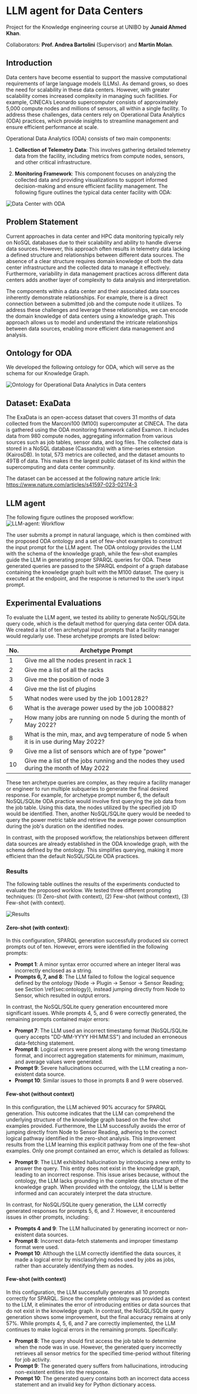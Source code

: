 # LLM agent for Data Centers
Project for the Knowledge engineering course at UNIBO by **Junaid Ahmed Khan**.

Collaborators: **Prof. Andrea Bartolini** (Supervisor) and **Martin Molan**.

## Introduction
Data centers have become essential to support the massive computational requirements of large language models (LLMs). As demand grows, so does the need for scalability in these data centers. However, with greater scalability comes increased complexity in managing such facilities. For example, CINECA’s Leonardo supercomputer consists of approximately 5,000 compute nodes and millions of sensors, all within a single facility. To address these challenges, data centers rely on Operational Data Analytics (ODA) practices, which provide insights to streamline management and ensure efficient performance at scale.

Operational Data Analytics (ODA) consists of two main components:

1. **Collection of Telemetry Data**: This involves gathering detailed telemetry data from the facility, including metrics from compute nodes, sensors, and other critical infrastructure.

2. **Monitoring Framework**: This component focuses on analyzing the collected data and providing visualizations to support informed decision-making and ensure efficient facility management.
The following figure outlines the typical data center facility with ODA:

![Data Center with ODA](images/datacenter_with_ODA.png)

## Problem Statement
Current approaches in data center and HPC data monitoring typically rely on NoSQL databases due to their scalability and ability to handle diverse data sources. However, this approach often results in telemetry data lacking a defined structure and relationships between different data sources. The absence of a clear structure requires domain knowledge of both the data center infrastructure and the collected data to manage it effectively. Furthermore, variability in data management practices across different data centers adds another layer of complexity to data analysis and interpretation.

The components within a data center and their associated data sources inherently demonstrate relationships. For example, there is a direct connection between a submitted job and the compute node it utilizes. To address these challenges and leverage these relationships, we can encode the domain knowledge of data centers using a knowledge graph. This approach allows us to model and understand the intricate relationships between data sources, enabling more efficient data management and analysis.

## Ontology for ODA
We developed the following ontology for ODA, which will serve as the schema for our Knowledge Graph.

![Ontology for Operational Data Analytics in Data centers](images/ontologyV1.7.png)

## Dataset: ExaData
The ExaData is an open-access dataset that covers 31 months of data collected from the Marconi100 (M100) supercomputer at CINECA. The data is gathered using the ODA monitoring framework called Examon. It includes data from 980 compute nodes, aggregating information from various sources such as job tables, sensor data, and log files. The collected data is stored in a NoSQL database (Cassandra) with a time-series extension (KairosDB). In total, 573 metrics are collected, and the dataset amounts to 49TB of data. This makes it the largest public dataset of its kind within the supercomputing and data center community.

The dataset can be accessed at the following nature article link: https://www.nature.com/articles/s41597-023-02174-3

## LLM agent

The following figure outlines the proposed workflow:
![LLM-agent: Workflow](images/llm_agent.png)

The user submits a prompt in natural language, which is then combined with the proposed ODA ontology and a set of few-shot examples to construct the input prompt for the LLM agent. The ODA ontology provides the LLM with the schema of the knowledge graph, while the few-shot examples guide the LLM in generating proper SPARQL queries for ODA. These generated queries are passed to the SPARQL endpoint of a graph database containing the knowledge graph built with the M100 dataset. The query is executed at the endpoint, and the response is returned to the user’s input prompt. 

## Experimental Evaluations

To evaluate the LLM agent, we tested its ability to generate NoSQL/SQLite query code, which is the default method for querying data center ODA data. We created a list of ten archetypal input prompts that a facility manager would regularly use. These archetype prompts are listed below:

| **No.** | **Archetype Prompt**                                                                        |
|---------|---------------------------------------------------------------------------------------------|
| 1       | Give me all the nodes present in rack 1                                                     |
| 2       | Give me a list of all the racks                                                             |
| 3       | Give me the position of node 3                                                              |
| 4       | Give me the list of plugins                                                                 |
| 5       | What nodes were used by the job 1001282?                                                    |
| 6       | What is the average power used by the job 1000882?                                          |
| 7       | How many jobs are running on node 5 during the month of May 2022?                           |
| 8       | What is the min, max, and avg temperature of node 5 when it is in use during May 2022?      |
| 9       | Give me a list of sensors which are of type "power"                                         |
| 10      | Give me a list of the jobs running and the nodes they used during the month of May 2022     |

These ten archetype queries are complex, as they require a facility manager or engineer to run multiple subqueries to generate the final desired response. For example, for archetype prompt number 6, the default NoSQL/SQLite ODA practice would involve first querying the job data from the job table. Using this data, the nodes utilized by the specified job ID would be identified. Then, another NoSQL/SQLite query would be needed to query the power metric table and retrieve the average power consumption during the job's duration on the identified nodes.

In contrast, with the proposed workflow, the relationships between different data sources are already established in the ODA knowledge graph, with the schema defined by the ontology. This simplifies querying, making it more efficient than the default NoSQL/SQLite ODA practices.

### Results

The following table outlines the results of the experiments conducted to evaluate the proposed worklow. We tested three different prompting techniques: (1) Zero-shot (with context), (2) Few-shot (without context), (3) Few-shot (with context).

![Results](images/results.png)

#### Zero-shot (with context):

In this configuration, SPARQL generation successfully produced six correct prompts out of ten. However, errors were identified in the following prompts:

- **Prompt 1**: A minor syntax error occurred where an integer literal was incorrectly enclosed as a string.
- **Prompts 6, 7, and 8**: The LLM failed to follow the logical sequence defined by the ontology (Node → Plugin → Sensor → Sensor Reading; see Section \ref{sec:ontology}), instead jumping directly from Node to Sensor, which resulted in output errors.

In contrast, the NoSQL/SQLite query generation encountered more significant issues. While prompts 4, 5, and 6 were correctly generated, the remaining prompts contained major errors:

- **Prompt 7**: The LLM used an incorrect timestamp format (NoSQL/SQLite query accepts "DD-MM-YYYY HH:MM:SS") and included an erroneous data-fetching statement.
- **Prompt 8**: Logical errors were present along with the wrong timestamp format, and incorrect aggregation statements for minimum, maximum, and average values were generated.
- **Prompt 9**: Severe hallucinations occurred, with the LLM creating a non-existent data source.
- **Prompt 10**: Similar issues to those in prompts 8 and 9 were observed.

#### Few-shot (without context)

In this configuration, the LLM achieved 90% accuracy for SPARQL generation. This outcome indicates that the LLM can comprehend the underlying structure of the knowledge graph based on the few-shot examples provided. Furthermore, the LLM successfully avoids the error of jumping directly from Node to Sensor Reading, adhering to the correct logical pathway identified in the zero-shot analysis. This improvement results from the LLM learning this explicit pathway from one of the few-shot examples. Only one prompt contained an error, which is detailed as follows:

- **Prompt 9**: The LLM exhibited hallucination by introducing a new entity to answer the query. This entity does not exist in the knowledge graph, leading to an incorrect response. This issue arises because, without the ontology, the LLM lacks grounding in the complete data structure of the knowledge graph. When provided with the ontology, the LLM is better informed and can accurately interpret the data structure.

In contrast, for NoSQL/SQLite query generation, the LLM correctly generated responses for prompts 5, 6, and 7. However, it encountered issues in other prompts, including:

- **Prompts 4 and 9**: The LLM hallucinated by generating incorrect or non-existent data sources.
- **Prompt 8**: Incorrect data-fetch statements and improper timestamp format were used.
- **Prompt 10**: Although the LLM correctly identified the data sources, it made a logical error by misclassifying nodes used by jobs as jobs, rather than accurately identifying them as nodes.

#### Few-shot (with context)

In this configuration, the LLM successfully generates all 10 prompts correctly for SPARQL. Since the complete ontology was provided as context to the LLM, it eliminates the error of introducing entities or data sources that do not exist in the knowledge graph. In contrast, the NoSQL/SQLite query generation shows some improvement, but the final accuracy remains at only 57%. While prompts 4, 5, 6, and 7 are correctly implemented, the LLM continues to make logical errors in the remaining prompts. Specifically:

- **Prompt 8**: The query should first access the job table to determine when the node was in use. However, the generated query incorrectly retrieves all sensor metrics for the specified time-period without filtering for job activity.
- **Prompt 9**: The generated query suffers from hallucinations, introducing non-existent entities into the response.
- **Prompt 10**: The generated query contains both an incorrect data access statement and an invalid key for Python dictionary access.

